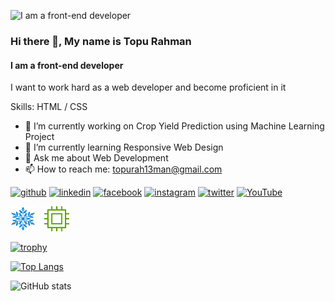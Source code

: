 ![I am a front-end developer](https://media.licdn.com/dms/image/D5616AQGe5AfkwLfJEg/profile-displaybackgroundimage-shrink_350_1400/0/1705821121965?e=1711584000&v=beta&t=CQMZyxw7r9LSMxpbj5Jh_dGqhcVD-1BdpTzcQhSUw0Q)

### Hi there 👋, My name is Topu Rahman
#### I am a front-end developer


I want to work hard as a web developer and become proficient in it

Skills:  HTML / CSS

- 🔭 I’m currently working on Crop Yield Prediction using Machine Learning Project 
- 🌱 I’m currently learning Responsive Web Design 
- 💬 Ask me about Web Development 
- 📫 How to reach me: topurah13man@gmail.com 


[<img src='https://cdn.jsdelivr.net/npm/simple-icons@3.0.1/icons/github.svg' alt='github' height='40'>](https://github.com/Mrtimu139)  [<img src='https://cdn.jsdelivr.net/npm/simple-icons@3.0.1/icons/linkedin.svg' alt='linkedin' height='40'>](https://www.linkedin.com/in/mrtimu139/)  [<img src='https://cdn.jsdelivr.net/npm/simple-icons@3.0.1/icons/facebook.svg' alt='facebook' height='40'>](https://www.facebook.com/topuahmad.topu)  [<img src='https://cdn.jsdelivr.net/npm/simple-icons@3.0.1/icons/instagram.svg' alt='instagram' height='40'>](https://www.instagram.com/mr.timu13/)  [<img src='https://cdn.jsdelivr.net/npm/simple-icons@3.0.1/icons/twitter.svg' alt='twitter' height='40'>](https://twitter.com/Mrtimu13)  [<img src='https://cdn.jsdelivr.net/npm/simple-icons@3.0.1/icons/youtube.svg' alt='YouTube' height='40'>](https://www.youtube.com/channel/mr.mememur3457)  

<a href='https://archiveprogram.github.com/'><img src='https://raw.githubusercontent.com/acervenky/animated-github-badges/master/assets/acbadge.gif' width='40' height='40'></a> <a href='https://docs.github.com/en/developers'><img src='https://raw.githubusercontent.com/acervenky/animated-github-badges/master/assets/devbadge.gif' width='40' height='40'></a> 

[![trophy](https://github-profile-trophy.vercel.app/?username=Mrtimu139)](https://github.com/ryo-ma/github-profile-trophy)

[![Top Langs](https://github-readme-stats.vercel.app/api/top-langs/?username=Mrtimu139)](https://github.com/anuraghazra/github-readme-stats)

![GitHub stats](https://github-readme-stats.vercel.app/api?username=Mrtimu139&show_icons=true)  

